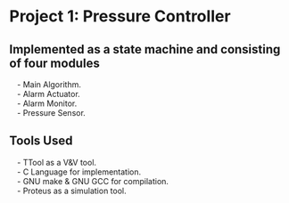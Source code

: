 # Project 1: Pressure Controller

## Implemented as a state machine and consisting of four modules
&emsp;- Main Algorithm.<br />
&emsp;- Alarm Actuator.<br />
&emsp;- Alarm Monitor.<br />
&emsp;- Pressure Sensor.<br />

## Tools Used
&emsp;- TTool as a V&V tool.<br />
&emsp;- C Language for implementation.<br />
&emsp;- GNU make & GNU GCC for compilation.<br />
&emsp;- Proteus as a simulation tool.<br />
